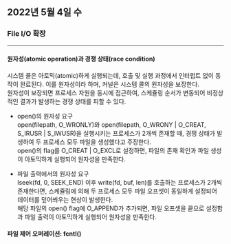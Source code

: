 ## 2022년 5월 4일 수

### File I/O 확장
- - -
#### 원자성(atomic operation)과 경쟁 상태(race condition)
시스템 콜은 아토믹(atomic)하게 실행되는데, 호출 및 실행 과정에서 인터럽트 없이 동작이 완료된다. 이를 원자성이라 하며, 커널은 시스템 콜의 원자성을 보장한다.  
원자성이 보장되면 프로세스 자원을 동시에 접근하여, 스케쥴링 순서가 변동되어 비정상적인 결과가 발생하는 경쟁 상태를 피할 수 있다.

* open()의 원자성 요구  
  open(filepath, O_WRONLY)와 open(filepath, O_WRONY | O_CREAT, S_IRUSR | S_IWUSR)을 실행시키는 프로세스가 2개씩 존재할 때, 경쟁 상태가 발생하여 두 프로세스 모두 파일을 생성했다고 주장한다.  
  open()의 flag를 O_CREAT | O_EXCL로 설정하면, 파일의 존재 확인과 파일 생성이 아토믹하게 실행되어 원자성을 만족한다.
  
* 파일 출력에서의 원자성 요구  
  lseek(fd, 0, SEEK_END) 이후 write(fd, buf, len)를 호출하는 프로세스가 2개씩 존재한다면, 스케쥴링에 의해 두 프로세스 모두 파일 오프셋이 동일하게 설정되어 데이터를 덮어씌우는 현상이 발생한다.  
  해당 파일의 open() flag에 O_APPEND가 추가되면, 파일 오프셋을 끝으로 설정함과 파일 출력이 아토믹하게 실행되어 원자성을 만족한다.

#### 파일 제어 오퍼레이션: fcntl()
